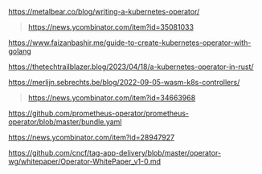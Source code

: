 https://metalbear.co/blog/writing-a-kubernetes-operator/
> https://news.ycombinator.com/item?id=35081033

https://www.faizanbashir.me/guide-to-create-kubernetes-operator-with-golang

https://thetechtrailblazer.blog/2023/04/18/a-kubernetes-operator-in-rust/

https://merlijn.sebrechts.be/blog/2022-09-05-wasm-k8s-controllers/
> https://news.ycombinator.com/item?id=34663968

https://github.com/prometheus-operator/prometheus-operator/blob/master/bundle.yaml

https://news.ycombinator.com/item?id=28947927

https://github.com/cncf/tag-app-delivery/blob/master/operator-wg/whitepaper/Operator-WhitePaper_v1-0.md